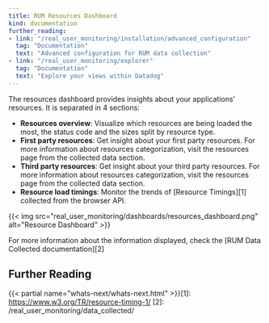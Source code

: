 ```yaml
---
title: RUM Resources Dashboard
kind: documentation
further_reading:
- link: "/real_user_monitoring/installation/advanced_configuration"
  tag: "Documentation"
  text: "Advanced configuration for RUM data collection"
- link: "/real_user_monitoring/explorer"
  tag: "Documentation"
  text: "Explore your views within Datadog"
---
```



The resources dashboard provides insights about your applications’ resources. It is separated in 4 sections:

- **Resources overview**:
    Visualize which resources are being loaded the most, the status code and the sizes split by resource type.
- **First party resources**:
    Get insight about your first party resources. For more information about resources categorization, visit the resources page from the collected data section.
- **Third party resources**:
    Get insight about your third party resources. For more information about resources categorization, visit the resources page from the collected data section.
- **Resource load timings**:
    Monitor the trends of [Resource Timings][1] collected from the browser API.

{{< img src="real_user_monitoring/dashboards/resources_dashboard.png" alt="Resource Dashboard" >}}

For more information about the information displayed, check the [RUM Data Collected documentation][2]

## Further Reading

{{< partial name="whats-next/whats-next.html" >}}[1]: https://www.w3.org/TR/resource-timing-1/
[2]: /real_user_monitoring/data_collected/
